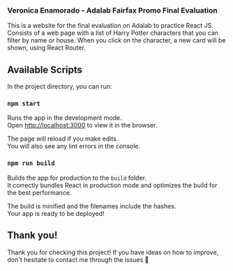 ### Veronica Enamorado - Adalab Fairfax Promo Final Evaluation

This is a website for the final evaluation on Adalab to practice React JS. Consists of a web page with a list of Harry Potter characters that you can filter by name or house. When you click on the character, a new card will be shown, using React Router.


## Available Scripts

In the project directory, you can run:

### `npm start`

Runs the app in the development mode.<br>
Open [http://localhost:3000](http://localhost:3000) to view it in the browser.

The page will reload if you make edits.<br>
You will also see any lint errors in the console.

### `npm run build`

Builds the app for production to the `build` folder.<br>
It correctly bundles React in production mode and optimizes the build for the best performance.

The build is minified and the filenames include the hashes.<br>
Your app is ready to be deployed!

## Thank you!

Thank you for checking this project! If you have ideas on how to improve, don't hesitate to contact me through the issues 🧙